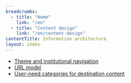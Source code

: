 ```yaml
---
breadcrumbs:
  - title: "Home"
    link: "/en"
  - title: "Content design"
    link: "/en/content-design"
contentTitle: Information architecture
layout: index
---
```

- [Theme and institutional navigation](./theme-and-institutional-navigation)
- [URL model](./url-model)
- [User-need categories for destination content](./user-need-categories-for-destination-content)